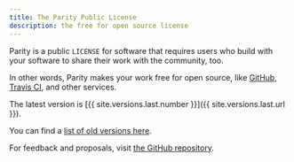 ```yaml
---
title: The Parity Public License
description: the free for open source license
---
```


Parity is a public `LICENSE` for software that requires users who build with your software to share their work with the community, too.

In other words, Parity makes your work free for open source, like [GitHub](https://github.com), [Travis CI](https://travis-ci.com), and other services.

The latest version is [{{ site.versions.last.number }}]({{ site.versions.last.url }}).

You can find a [list of old versions here](/versions/).

For feedback and proposals, visit [the GitHub repository](https://github.com/licensezero/parity-public-license).
